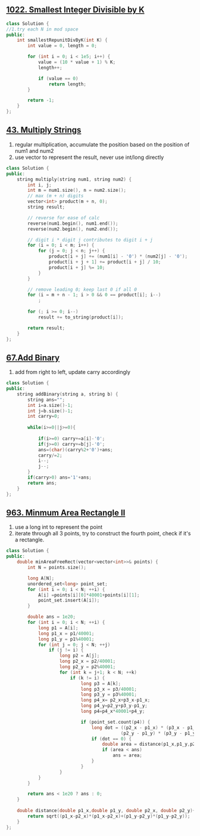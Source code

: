 ## [1022. Smallest Integer Divisible by K](https://leetcode.com/contest/weekly-contest-129/problems/smallest-integer-divisible-by-k/)
```c++
class Solution {
//1.try each N in mod space
public:
    int smallestRepunitDivByK(int K) {
        int value = 0, length = 0;

        for (int i = 0; i < 1e5; i++) {
            value = (10 * value + 1) % K;
            length++;

            if (value == 0)
                return length;
        }

        return -1;
    }
};
```


## [43. Multiply Strings](https://leetcode.com/problems/multiply-strings/)
1. regular multiplication, accumulate the position based on the position of num1 and num2
2. use vector to represent the result, never use int/long directly



```c++
class Solution {
public:
    string multiply(string num1, string num2) {
        int i, j;
        int m = num1.size(), n = num2.size();
        // max (m + n) digits
        vector<int> product(m + n, 0);
        string result;

        // reverse for ease of calc
        reverse(num1.begin(), num1.end());
        reverse(num2.begin(), num2.end());

        // digit i * digit j contributes to digit i + j
        for (i = 0; i < m; i++) {
            for (j = 0; j < n; j++) {
                product[i + j] += (num1[i] - '0') * (num2[j] - '0');
                product[i + j + 1] += product[i + j] / 10;
                product[i + j] %= 10;
            }
        }

        // remove leading 0; keep last 0 if all 0
        for (i = m + n - 1; i > 0 && 0 == product[i]; i--)
            ;
        
        for (; i >= 0; i--)
            result += to_string(product[i]);

        return result;
    }
};
```


## [67.Add Binary](https://leetcode.com/problems/add-binary/)
1. add from right to left, update carry accordingly

```c++
class Solution {
public:
    string addBinary(string a, string b) {
        string ans="";
        int i=a.size()-1;
        int j=b.size()-1;
        int carry=0;
        
        while(i>=0||j>=0){
            
            if(i>=0) carry+=a[i]-'0';
            if(j>=0) carry+=b[j]-'0';
            ans=(char)(carry%2+'0')+ans;
            carry/=2;
            i--;
            j--;
        }    
        if(carry>0) ans='1'+ans;
        return ans;
    }
};
```

## [963. Minmum Area Rectangle II](https://leetcode.com/problems/minimum-area-rectangle-ii/)
1. use a long int to represent the point
2. iterate through all 3 points, try to construct the fourth point, check if it's a rectangle.


```c++
class Solution {
public:
    double minAreaFreeRect(vector<vector<int>>& points) {
        int N = points.size();

        long A[N];
        unordered_set<long> point_set;
        for (int i = 0; i < N; ++i) {
            A[i] =points[i][0]*40001+points[i][1];
            point_set.insert(A[i]);
        }

        double ans = 1e20;
        for (int i = 0; i < N; ++i) {
            long p1 = A[i];
            long p1_x = p1/40001;
            long p1_y = p1%40001;
            for (int j = 0; j < N; ++j) 
                if (j != i) {
                    long p2 = A[j];
                    long p2_x = p2/40001;
                    long p2_y = p2%40001;
                    for (int k = j+1; k < N; ++k) 
                        if (k != i) {
                            long p3 = A[k];
                            long p3_x = p3/40001;
                            long p3_y = p3%40001;
                            long p4_x= p2_x+p3_x-p1_x;
                            long p4_y=p2_y+p3_y-p1_y;
                            long p4=p4_x*40001+p4_y;

                            if (point_set.count(p4)) {
                                long dot = ((p2_x - p1_x) * (p3_x - p1_x) +
                                           (p2_y - p1_y) * (p3_y - p1_y));
                                if (dot == 0) {
                                    double area = distance(p1_x,p1_y,p2_x,p2_y)*distance(p1_x,p1_y,p3_x,p3_y);
                                    if (area < ans)
                                        ans = area;
                                }
                            }
                    }
            }
        }

        return ans < 1e20 ? ans : 0;
    }
    
    double distance(double p1_x,double p1_y, double p2_x, double p2_y){
        return sqrt((p1_x-p2_x)*(p1_x-p2_x)+(p1_y-p2_y)*(p1_y-p2_y));
    }
};
```
